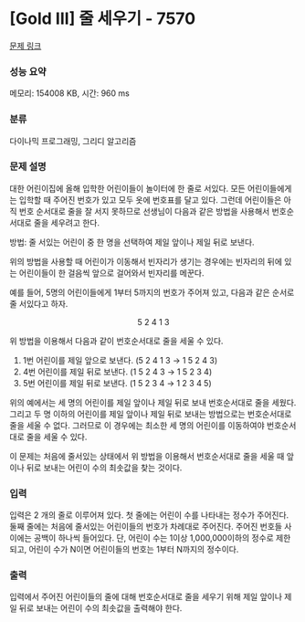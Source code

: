 # [Gold III] 줄 세우기 - 7570 

[문제 링크](https://www.acmicpc.net/problem/7570) 

### 성능 요약

메모리: 154008 KB, 시간: 960 ms

### 분류

다이나믹 프로그래밍, 그리디 알고리즘

### 문제 설명

<p>대한 어린이집에 올해 입학한 어린이들이 놀이터에 한 줄로 서있다. 모든 어린이들에게는 입학할 때 주어진 번호가 있고 모두 옷에 번호표를 달고 있다. 그런데 어린이들은 아직 번호 순서대로 줄을 잘 서지 못하므로 선생님이 다음과 같은 방법을 사용해서 번호순서대로 줄을 세우려고 한다.</p>

<p>방법: 줄 서있는 어린이 중 한 명을 선택하여 제일 앞이나 제일 뒤로 보낸다.</p>

<p>위의 방법을 사용할 때 어린이가 이동해서 빈자리가 생기는 경우에는 빈자리의 뒤에 있는 어린이들이 한 걸음씩 앞으로 걸어와서 빈자리를 메꾼다.</p>

<p>예를 들어, 5명의 어린이들에게 1부터 5까지의 번호가 주어져 있고, 다음과 같은 순서로 줄 서있다고 하자. </p>

<p style="text-align: center;">5 2 4 1 3</p>

<p>위 방법을 이용해서 다음과 같이 번호순서대로 줄을 세울 수 있다. </p>

<ol>
	<li>1번 어린이를 제일 앞으로 보낸다. (5 2 4 1 3 → 1 5 2 4 3)</li>
	<li>4번 어린이를 제일 뒤로 보낸다. (1 5 2 4 3 → 1 5 2 3 4)</li>
	<li>5번 어린이를 제일 뒤로 보낸다. (1 5 2 3 4 → 1 2 3 4 5)</li>
</ol>

<p>위의 예에서는 세 명의 어린이를 제일 앞이나 제일 뒤로 보내 번호순서대로 줄을 세웠다. 그리고 두 명 이하의 어린이를 제일 앞이나 제일 뒤로 보내는 방법으로는 번호순서대로 줄을 세울 수 없다. 그러므로 이 경우에는 최소한 세 명의 어린이를 이동하여야 번호순서대로 줄을 세울 수 있다.</p>

<p>이 문제는 처음에 줄서있는 상태에서 위 방법을 이용해서 번호순서대로 줄을 세울 때 앞이나 뒤로 보내는 어린이 수의 최솟값을 찾는 것이다.</p>

### 입력 

 <p>입력은 2 개의 줄로 이루어져 있다. 첫 줄에는 어린이 수를 나타내는 정수가 주어진다. 둘째 줄에는 처음에 줄서있는 어린이들의 번호가 차례대로 주어진다. 주어진 번호들 사이에는 공백이 하나씩 들어있다. 단, 어린이 수는 1이상 1,000,000이하의 정수로 제한되고, 어린이 수가 N이면 어린이들의 번호는 1부터 N까지의 정수이다.</p>

### 출력 

 <p>입력에서 주어진 어린이들의 줄에 대해 번호순서대로 줄을 세우기 위해 제일 앞이나 제일 뒤로 보내는 어린이 수의 최솟값을 출력해야 한다.</p>

